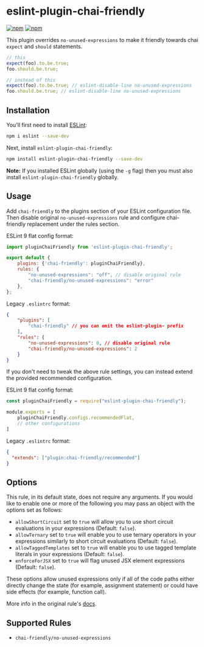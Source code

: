 # eslint-plugin-chai-friendly

[![npm](https://img.shields.io/npm/v/eslint-plugin-chai-friendly.svg)](https://www.npmjs.com/package/eslint-plugin-chai-friendly) [![npm](https://img.shields.io/npm/dm/eslint-plugin-chai-friendly)](https://www.npmjs.com/package/eslint-plugin-chai-friendly)

This plugin overrides `no-unused-expressions` to make it friendly towards chai `expect` and `should` statements.

```javascript
// this
expect(foo).to.be.true;
foo.should.be.true;

// instead of this
expect(foo).to.be.true; // eslint-disable-line no-unused-expressions
foo.should.be.true; // eslint-disable-line no-unused-expressions
```

## Installation

You'll first need to install [ESLint](http://eslint.org):

```bash
npm i eslint --save-dev
```

Next, install `eslint-plugin-chai-friendly`:

```bash
npm install eslint-plugin-chai-friendly --save-dev
```

**Note:** If you installed ESLint globally (using the `-g` flag) then you must also install `eslint-plugin-chai-friendly` globally.

## Usage

Add `chai-friendly` to the plugins section of your  ESLint configuration file. Then disable original `no-unused-expressions` rule and configure chai-friendly replacement under the rules section.

ESLint 9 flat config format:

```js
import pluginChaiFriendly from 'eslint-plugin-chai-friendly';

export default {
    plugins: {'chai-friendly': pluginChaiFriendly},
    rules: {
        "no-unused-expressions": "off", // disable original rule
        "chai-friendly/no-unused-expressions": "error"
    },
};
```

Legacy `.eslintrc` format:

```json
{
    "plugins": [
        "chai-friendly" // you can omit the eslint-plugin- prefix
    ],
    "rules": {
        "no-unused-expressions": 0, // disable original rule
        "chai-friendly/no-unused-expressions": 2
    }
}
```

If you don't need to tweak the above rule settings, you can instead
extend the provided recommended configuration.

ESLint 9 flat config format:

```js
const pluginChaiFriendly = require("eslint-plugin-chai-friendly");

module.exports = [
    pluginChaiFriendly.configs.recommendedFlat,
    // other configurations
]
```

Legacy `.eslintrc` format:


```json
{
  "extends": ["plugin:chai-friendly/recommended"]
}
```

## Options

This rule, in its default state, does not require any arguments. If you would like to enable one or more of the following you may pass an object with the options set as follows:

- `allowShortCircuit` set to `true` will allow you to use short circuit evaluations in your expressions (Default: `false`).
- `allowTernary` set to `true` will enable you to use ternary operators in your expressions similarly to short circuit evaluations (Default: `false`).
- `allowTaggedTemplates` set to `true` will enable you to use tagged template literals in your expressions (Default: `false`).
- `enforceForJSX` set to `true` will flag unused JSX element expressions (Default: `false`).

These options allow unused expressions only if all of the code paths either directly change the state (for example, assignment statement) or could have side effects (for example, function call).

More info in the original rule's [docs](http://eslint.org/docs/rules/no-unused-expressions#options).

## Supported Rules

- `chai-friendly/no-unused-expressions`
